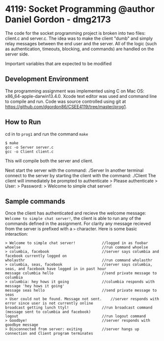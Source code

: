 4119: Socket Programming
@author Daniel Gordon - dmg2173
========

The code for the socket programming project is broken into two files: client.c and server.c.
The idea was to make the client "dumb" and simply relay messages between the end user and the server. All of the logic
(such as authentication, timeouts, blocking, and commands) are handled on the server side. 

Important variables that are expected to be modified 

Development Environment
--------
The programming assignment was implemented using C on Mac OS: x86_64-apple-darwin13.4.0. Xcode text editor was used and command line to compile and run.
Code was source controlled using git at https://github.com/dgordon86/CSEE4119/tree/master/prog1.

How to Run
--------------
cd in to `prog1` and run the command `make`

    $ make
    gcc -o Server server.c
    gcc -o Client client.c
    
This will compile both the server and client.

Next start the server with the command:
    ./Server <port-num>
In another terminal connect to the server by starting the client with the command:
    ./Client <ip-address> <port-num>
The client will immediately be prompted to authenticate
    > Please authenticate
    > User: <type username>
    > Password: <type password>
    > Welcome to simple chat server!

Sample commands
------------------------

Once the client has authenticated and recieve the welcome message: `Welcome to simple chat server!`, the client
is able to run any of the commands defined in the assignment. For clarity any message recieved from the server is
prefixed with a `>` character. Here is some basic interaction:

    > Welcome to simple chat server!            //logged in as foobar
    whoelse                                     //run command whoelse
    > columbia, facebook                        //server says columbia and facebook currently logged on
    wholasthr                                   //run command wholasthr
    > columbia, seas, facebook                  //server says columbia, seas, and facebook have logged in in past hour
    message columbia hello                      //send private message to columbia 
    > columbia: hey hows it going               //columbia responds with message 'hey hows it going'
    message seas hello                          //send private message to seas
    > User could not be found. Message not sent.    //server responds with error since user is not currently online
    broadcast getting lunch ttyl!               //run broadcast command (message sent to columbia and facebook)
    logout                                      //run logout command
    > Goodbye!                                  //server responds with goodbye message
    > Disconnected from server: exiting         //server hangs up connection and Client program terminates
